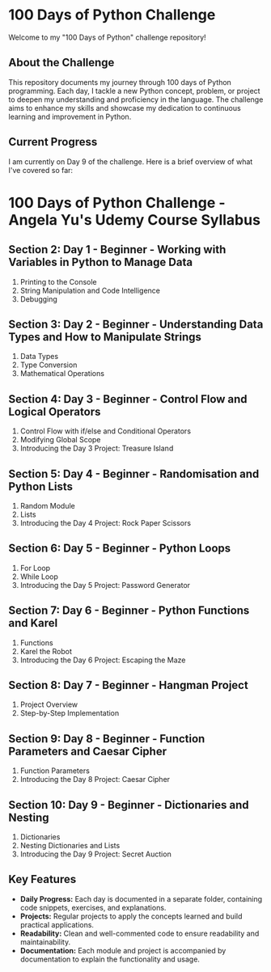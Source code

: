 # 100 Days of Python Challenge

Welcome to my "100 Days of Python" challenge repository!

## About the Challenge
This repository documents my journey through 100 days of Python programming. Each day, I tackle a new Python concept, problem, or project to deepen my understanding and proficiency in the language. The challenge aims to enhance my skills and showcase my dedication to continuous learning and improvement in Python.


## Current Progress
I am currently on Day 9 of the challenge. Here is a brief overview of what I've covered so far:

# 100 Days of Python Challenge - Angela Yu's Udemy Course Syllabus

## Section 2: Day 1 - Beginner - Working with Variables in Python to Manage Data
1. Printing to the Console
2. String Manipulation and Code Intelligence
3. Debugging

## Section 3: Day 2 - Beginner - Understanding Data Types and How to Manipulate Strings
1. Data Types
2. Type Conversion
3. Mathematical Operations

## Section 4: Day 3 - Beginner - Control Flow and Logical Operators
1. Control Flow with if/else and Conditional Operators
2. Modifying Global Scope
3. Introducing the Day 3 Project: Treasure Island

## Section 5: Day 4 - Beginner - Randomisation and Python Lists
1. Random Module
2. Lists
3. Introducing the Day 4 Project: Rock Paper Scissors

## Section 6: Day 5 - Beginner - Python Loops
1. For Loop
2. While Loop
3. Introducing the Day 5 Project: Password Generator

## Section 7: Day 6 - Beginner - Python Functions and Karel
1. Functions
2. Karel the Robot
3. Introducing the Day 6 Project: Escaping the Maze

## Section 8: Day 7 - Beginner - Hangman Project
1. Project Overview
2. Step-by-Step Implementation

## Section 9: Day 8 - Beginner - Function Parameters and Caesar Cipher
1. Function Parameters
2. Introducing the Day 8 Project: Caesar Cipher

## Section 10: Day 9 - Beginner - Dictionaries and Nesting
1. Dictionaries
2. Nesting Dictionaries and Lists
3. Introducing the Day 9 Project: Secret Auction


## Key Features
- **Daily Progress:** Each day is documented in a separate folder, containing code snippets, exercises, and explanations.
- **Projects:** Regular projects to apply the concepts learned and build practical applications.
- **Readability:** Clean and well-commented code to ensure readability and maintainability.
- **Documentation:** Each module and project is accompanied by documentation to explain the functionality and usage.


